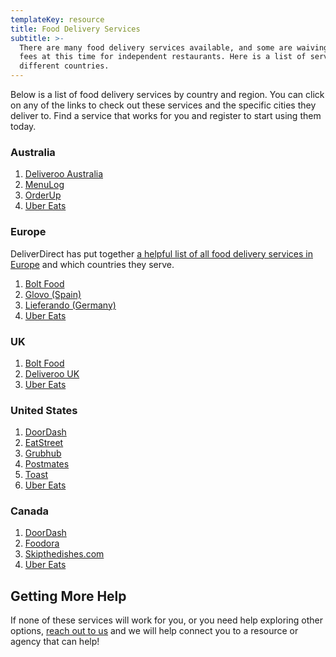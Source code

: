 ```yaml
---
templateKey: resource
title: Food Delivery Services
subtitle: >-
  There are many food delivery services available, and some are waiving their
  fees at this time for independent restaurants. Here is a list of services for
  different countries.
---
```

Below is a list of food delivery services by country and region. You can click on any of the links to check out these services and the specific cities they deliver to. Find a service that works for you and register to start using them today.

### Australia

1. [Deliveroo Australia](https://restaurants.deliveroo.com/en-au/)
2. [MenuLog](https://www.menulog.com.au/info/join-menulog)
3. [OrderUp](https://www.orderup.com.au/pickup-and-delivery-system/)
4. [Uber Eats](https://about.ubereats.com/en_au/restaurants/)

### Europe
DeliverDirect has put together [a helpful list of all food delivery services in Europe](https://welcome.deliverect.com/download-list-of-food-delivery-platforms-europe) and which countries they serve. 

1. [Bolt Food](https://food.bolt.eu/en-us/)
2. [Glovo (Spain)](https://glovoapp.com/en/partners/sales)
3. [Lieferando (Germany)](https://www.lieferando.de/)
5. [Uber Eats](https://www.ubereats.com/restaurant/en-US/signup)

### UK

1. [Bolt Food](https://food.bolt.eu/en-us/)
2. [Deliveroo UK](https://restaurants.deliveroo.com/en-au/)
4. [Uber Eats](https://www.ubereats.com/restaurant/en-UK/signup)

### United States

1. [DoorDash](https://get.doordash.com/)
2. [EatStreet](https://geteatstreet.com/)
3. [Grubhub](https://get.grubhub.com/)
4. [Postmates](https://postmates.com/partner)
5. [Toast](https://pos.toasttab.com/customers/toast-takeout)
6. [Uber Eats](https://www.ubereats.com/restaurant/en-US/signup)

### Canada

1. [DoorDash](https://get.doordash.com/)
2. [Foodora](https://partner.foodora.ca/)
3. [Skipthedishes.com](https://restaurants.skipthedishes.com/application?hl=fr)
4. [Uber Eats](https://www.ubereats.com/restaurant/en-US/signup)

## Getting More Help

If none of these services will work for you, or you need help exploring other options, [reach out to us](/merchants) and we will help connect you to a resource or agency that can help!